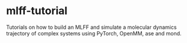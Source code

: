 # mlff-tutorial
Tutorials on how to build an MLFF and simulate a molecular dynamics trajectory of complex systems using PyTorch, OpenMM, ase and mond. 
